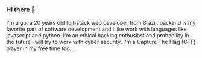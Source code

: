 ### Hi there 👋


I'm u go, a 20 years old full-stack web developer from Brazil, backend is my favorite part of software development and i like work with languages like javascript and python. I'm an ethical hacking enthusiast and probability in the future i will try to work with cyber security. I'm a Capture The Flag (CTF) player in my free time too...
